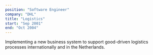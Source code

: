 ```yaml
---
position: "Software Engineer"
company: "DHL"
title: "Logistics"
start: "Sep 2001"
end: "Oct 2004"
---
```


Implementing a new business system to support good-driven logistics processes internationally and in the Netherlands.


